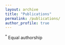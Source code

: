 ```yaml
---
layout: archive
title: "Publications"
permalink: /publications/
author_profile: true
---
```

<sup>*</sup> Equal authorship
